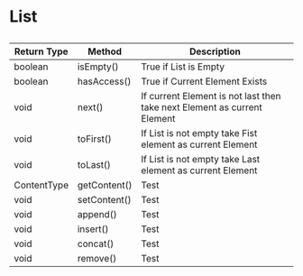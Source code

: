 # List

##
|Return Type|Method|Description|
|---|---|---|
|boolean | isEmpty() | True if List is Empty |
|boolean | hasAccess() | True if Current Element Exists |
|void | next() | If current Element is not last then take next Element as current Element |
|void | toFirst() | If List is not empty take Fist element as current Element |
|void | toLast() | If List is not empty take Last element as current Element |
|ContentType | getContent() | Test |
|void | setContent() | Test |
|void | append() | Test |
|void | insert() | Test |
|void | concat() | Test |
|void | remove() | Test |
